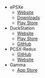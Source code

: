 - ePSXe
  - [Website](https://epsxe.com/)
  - [Downloads](https://www.epsxe.com/download.php)
  - [Play Store](https://play.google.com/store/apps/details?id=com.epsxe.ePSXe)
- DuckStation
  -  [Website](https://www.duckstation.org/)
  -  [Play Store](https://play.google.com/store/apps/details?id=com.github.stenzek.duckstation&hl=en_AU&gl=US)
  -  [GitHub](https://github.com/stenzek/duckstation/releases)
- PCSX-Redux
  - [GitHub](https://github.com/grumpycoders/pcsx-redux)
  - [Website](https://pcsx-redux.consoledev.net/)
- Gamma
  - [App Store](https://apps.apple.com/us/app/gamma-ps-1-game-emulator/id6499106870) 

